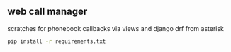 ## web call manager

scratches for phonebook callbacks via views and django drf from asterisk

```bash
pip install -r requirements.txt
```
